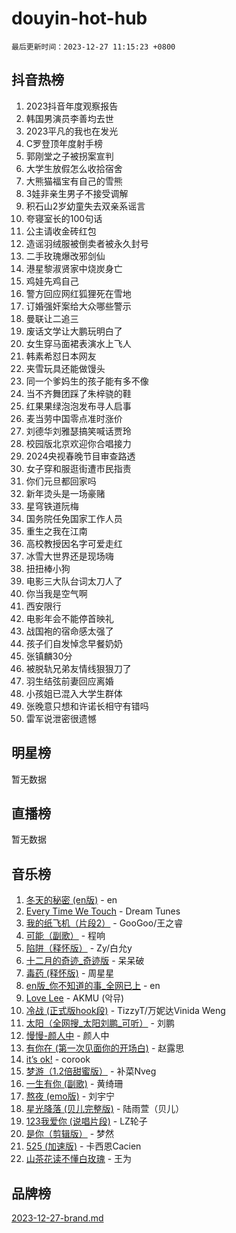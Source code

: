 # douyin-hot-hub

`最后更新时间：2023-12-27 11:15:23 +0800`

## 抖音热榜

1. 2023抖音年度观察报告
1. 韩国男演员李善均去世
1. 2023平凡的我也在发光
1. C罗登顶年度射手榜
1. 郭刚堂之子被拐案宣判
1. 大学生放假怎么收拾宿舍
1. 大熊猫福宝有自己的雪熊
1. 3娃非亲生男子不接受调解
1. 积石山2岁幼童失去双亲系谣言
1. 夸寝室长的100句话
1. 公主请收金砖红包
1. 造谣羽绒服被倒卖者被永久封号
1. 二手玫瑰爆改邪剑仙
1. 港星黎淑贤家中烧炭身亡
1. 鸡娃先鸡自己
1. 警方回应网红狐狸死在雪地
1. 订婚强奸案给大众哪些警示
1. 曼联让二追三
1. 废话文学让大鹏玩明白了
1. 女生穿马面裙表演水上飞人
1. 韩素希怼日本网友
1. 夹雪玩具还能做馒头
1. 同一个爹妈生的孩子能有多不像
1. 当不齐舞团踩了朱梓骁的鞋
1. 红果果绿泡泡发布寻人启事
1. 麦当劳中国零点准时涨价
1. 刘德华刘雅瑟搞笑喊话贾玲
1. 校园版北京欢迎你合唱接力
1. 2024央视春晚节目审查路透
1. 女子穿和服逛街遭市民指责
1. 你们元旦都回家吗
1. 新年烫头是一场豪赌
1. 星穹铁道阮梅
1. 国务院任免国家工作人员
1. 重生之我在江南
1. 高校教授因名字可爱走红
1. 冰雪大世界还是现场嗨
1. 扭扭棒小狗
1. 电影三大队台词太刀人了
1. 你当我是空气啊
1. 西安限行
1. 电影年会不能停首映礼
1. 战国袍的宿命感太强了
1. 孩子们自发悼念早餐奶奶
1. 张镇麟30分
1. 被脱轨兄弟友情线狠狠刀了
1. 羽生结弦前妻回应离婚
1. 小孩姐已混入大学生群体
1. 张晚意只想和许诺长相守有错吗
1. 雷军说泄密很遗憾

## 明星榜

暂无数据

## 直播榜

暂无数据

## 音乐榜

1. [冬天的秘密 (en版)](https://sf6-cdn-tos.douyinstatic.com/obj/tos-cn-ve-2774/okIuMHDdzyf3FjGK4Lphe1vfHcQaPIHAg0Z4CR) - en
1. [Every Time We Touch](https://sf6-cdn-tos.douyinstatic.com/obj/tos-cn-ve-2774/ogN6lUKQeBBfEVhIOMikG1CcJjugxk1tztZyhP) - Dream Tunes
1. [我的纸飞机（片段2）](https://sf3-cdn-tos.douyinstatic.com/obj/tos-cn-ve-2774/oM2ZrKcg2CD5AeRB2gkeXOFB1IxAGJdZPazYHf) - GooGoo/王之睿
1. [可能（副歌）](https://sf6-cdn-tos.douyinstatic.com/obj/tos-cn-ve-2774/cde1731888894259b333569393c2fb51) - 程响
1. [陷阱（释怀版）](https://sf6-cdn-tos.douyinstatic.com/obj/tos-cn-ve-2774/oE8C21LeZrzKLDFfQYgMzx4GAIHageG5IzayY7) - Zy/白允y
1. [十二月的奇迹_奇迹版](https://sf3-cdn-tos.douyinstatic.com/obj/tos-cn-ve-2774/oMslvA9FBzGMGHnyUuoiiUjtIAXfMz6tzwByW8) - 呆呆破
1. [毒药 (释怀版)](https://sf3-cdn-tos.douyinstatic.com/obj/tos-cn-ve-2774/oYILMEAzspdZBIzy4frJNB8ZHPHWAhiwowd4Ad) - 周星星
1. [en版_你不知道的事_全网已上](https://sf3-cdn-tos.douyinstatic.com/obj/tos-cn-ve-2774/o4QbYLDezHUtFyDKdF9XfmPhIewaqEQAggj6Cb) - en
1. [Love Lee](https://sf3-cdn-tos.douyinstatic.com/obj/tos-cn-ve-2774/o05GbkJGbCBTdDnMtB0fwOYgkeZp23vrWQDQBS) - AKMU (악뮤)
1. [冷战 (正式版hook段)](https://sf3-cdn-tos.douyinstatic.com/obj/tos-cn-ve-2774/oMuEoiBasWApEMVDgNiI8VAByNmwo5J0pyf8Yx) - TizzyT/万妮达Vinida Weng
1. [太阳（全网搜_太阳刘鹏_可听）](https://sf3-cdn-tos.douyinstatic.com/obj/tos-cn-ve-2774/ogWbyIQnlBFImVbeDocRdCIYtBHlbJXgfZMvgz) - 刘鹏
1. [慢慢-颜人中](https://sf6-cdn-tos.douyinstatic.com/obj/tos-cn-ve-2774/ocjHNfBXdBxQNC8ZGAeoLMFTUgtBg8bkExunDC) - 颜人中
1. [有你在 (第一次见面你的开场白)](https://sf6-cdn-tos.douyinstatic.com/obj/tos-cn-ve-2774/oAthrQ3ClJBfI57uBoFEgNDYtNCZ0TSYQQfxQ0) - 赵露思
1. [it’s ok!](https://sf3-cdn-tos.douyinstatic.com/obj/tos-cn-ve-2774/0fc4d0ee28444bd0ab76e8b7c0003f52) - corook
1. [梦游（1.2倍甜蜜版）](https://sf6-cdn-tos.douyinstatic.com/obj/tos-cn-ve-2774/o4gyAUm8hwufoEABmwVIiQtHsFuGzAEEWtNMzo) - 补菜Nveg
1. [一生有你 (副歌)](https://sf6-cdn-tos.douyinstatic.com/obj/tos-cn-ve-2774/o8xzM8HLaQzgMiJ96FKAWCenIuzkFpfClDdmeW) - 黄绮珊
1. [熬夜 (emo版)](https://sf6-cdn-tos.douyinstatic.com/obj/tos-cn-ve-2774/ocQZvZErLThAfNQOtBZ178gQDfCDFBL9iB5lvY) - 刘宇宁
1. [星光降落 (贝儿完整版)](https://sf3-cdn-tos.douyinstatic.com/obj/tos-cn-ve-2774/okwB9hAwyAtsFFkFBzAX1hOOfQuIoMNs0W2Mwr) - 陆雨萱（贝儿）
1. [123我爱你 (说唱片段)](https://sf6-cdn-tos.douyinstatic.com/obj/tos-cn-ve-2774/oYCWFpY0hL9kda0dQKIGDYeKYfQmAse0DgpDjz) - LZ轮子
1. [是你（剪辑版）](https://sf3-cdn-tos.douyinstatic.com/obj/tos-cn-ve-2774/46019dae783c4c969944217fe1cfafc4) - 梦然
1. [525 (加速版)](https://sf6-cdn-tos.douyinstatic.com/obj/tos-cn-ve-2774/oIfKCtqfDyP8Vc9FpAPgWMyezT6LnDT1abRwGg) - 卡西恩Cacien
1. [山茶花读不懂白玫瑰](https://sf3-cdn-tos.douyinstatic.com/obj/tos-cn-ve-2774/osfn8B7DktrRHEPJgPCfDbw7QDQEkwC16BxZg9) - 王为

## 品牌榜

[2023-12-27-brand.md](2023-12-27-brand.md)
